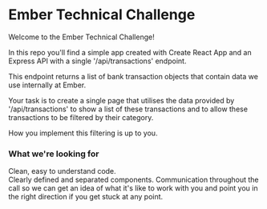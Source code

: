 # Ember Technical Challenge

Welcome to the Ember Technical Challenge! 

In this repo you'll find a simple app created with Create React App and an Express API with a single '/api/transactions' endpoint.

This endpoint returns a list of bank transaction objects that contain data we use internally at Ember. 

Your task is to create a single page that utilises the data provided by '/api/transactions' to show a list of these transactions and to allow these transactions to be filtered by their category. 

How you implement this filtering is up to you. 

### What we're looking for

Clean, easy to understand code.  
Clearly defined and separated components.
Communication throughout the call so we can get an idea of what it's like to work with you and point you in the right direction if you get stuck at any point. 


